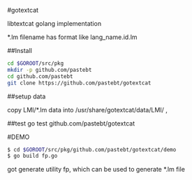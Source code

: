 #gotextcat

libtextcat golang implementation

*.lm filename has format like  lang_name.id.lm


##Install
```bash
cd $GOROOT/src/pkg
mkdir -p github.com/pastebt
cd github.com/pastebt
git clone https://github.com/pastebt/gotextcat
```
##setup data

copy LMI/*.lm data into /usr/share/gotextcat/data/LMI/ ,

##test
go test github.com/pastebt/gotextcat


#DEMO
```bash
$ cd $GOROOT/src/pkg/github.com/pastebt/gotextcat/demo
$ go build fp.go
```
got generate utility fp, which can be used to generate *.lm file
